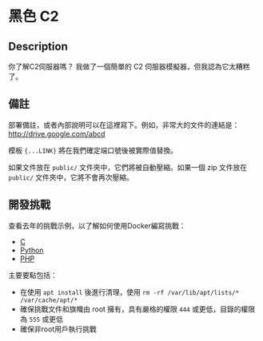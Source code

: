 黑色 C2
===

## Description
你了解C2伺服器嗎？
我做了一個簡單的 C2 伺服器模擬器，但我認為它太糟糕了。


## 備註
部署備註，或者內部說明可以在這裡寫下。例如，非常大的文件的連結是： http://drive.google.com/abcd

模板 `{...LINK}` 將在我們確定端口號後被實際值替換。

如果文件放在 `public/` 文件夾中，它們將被自動壓縮。如果一個 zip 文件放在 `public/` 文件夾中，它將不會再次壓縮。

## 開發挑戰

查看去年的挑戰示例，以了解如何使用Docker編寫挑戰：

- [C](https://github.com/samueltangz/hkcert-ctf-2021-internal/tree/master/59-easyheap)
- [Python](https://github.com/samueltangz/hkcert-ctf-2021-internal/tree/master/04-pyjail1)
- [PHP](https://github.com/samueltangz/hkcert-ctf-2021-internal/tree/master/70-jqplayground)

主要要點包括：

- 在使用 `apt install` 後進行清理，使用 `rm -rf /var/lib/apt/lists/* /var/cache/apt/*`
- 確保挑戰文件和旗幟由 root 擁有，具有嚴格的權限 `444` 或更低，目錄的權限為 `555` 或更低
- 確保非root用戶執行挑戰